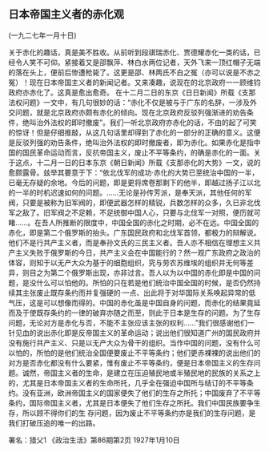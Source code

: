 ## 日本帝国主义者的赤化观

(一九二七年一月十日)

关于赤化的趣话，真是美不胜收。从前听到段祺瑞赤化、贾德耀赤化一类的话，已经令人笑不可仰。紧接着又是邵飘萍、林白水两位记者，天外飞来一顶红帽子无端的落在头上，便前后惨遭枪毙了。这更是邵、林两氏不白之冤（亦可以说是不赤之冤）！现在日本帝国主义者的新闻记者。又来凑趣，说现在的北京政府一一顾维钧政府亦赤化了。这真是愈出愈奇。
在十二月二日的东京《日日新闻》所载《支那法权问题》一文中，有几句很妙的话：“赤化不仅是被与于广东的名辞，一涉及外交问题，就是北京政府亦颇有赤化的倾向。现在北京政府反驳列强渐进的劝告条件，绝叫治外法权的即时撤废”。我们一听北京政府亦赤化的话，不由的起了可笑的惊讶！但是仔细推敲，从这几句话里却得到了赤化的一部分的正确的意义。这便是反驳列强的劝告条件，绝叫治外法权的即时撤废者，即为赤化。如果赤化是指中国的国民革命运动而言，反抗帝国主义，废止不平等条约，的确是赤化的一面。关于这点，十二月一日的日本东京《朝日新闻》所载《支那赤化的大势》一文，说的愈颇露骨。兹举其要意于下：“依北伐军的成功·赤化的大势已至统治中国的一半，已毫无存疑的余地。今后的问题，即是更将席卷那剩下的他半，即越过扬子江以北的一半的时机迟速如何的问题。……无论是孙传芳派，是奉天派，其他任何的军阀，只要是被称为旧军阀的，即便武器怎样的精锐，兵数怎样的众多，久已非北伐军之敌了。旧军阀之不足赖，不足统御中国人心，只要与北伐军一对照，便历就可睹……。在吾人所推断的限度中，中国全国的赤化之时期，必不在远。中国全国的赤化，即是第二个俄罗斯的抬头。广东国民政府和北伐军首领，都极力的辩解说。他们不是行共产主义者，而是奉孙文氏的三民主义者。吾人亦不相信在理想主义共产主义失败于俄罗斯的今日，共产主义会在中国能行的？然一观广东政府之政治的体容，则知于以无产大众为基于的细胞组织，究与劳农苏维埃的组织并无何等差异，则目之为第二个俄罗斯出现，亦非过言。吾人以为以中国的赤化即是中国的问题，是没什么可以怕他的。所怕的只在若是他们统治中国全国的时候，是否仍然持续其主张废止既存条约而并复强硬的·一点、出此将于对华国际关系唤起异常的低气压，这是可以想像而得的。中国的赤化虽是中国自身的问题，而赤化的结果竟延而及于使既存条约的一律的破弃亦随之而至，则此于日本是生存的问题。为了生存问题，无论对方是赤化与否，不能不主张应该主张的权利……”我们很感谢他们一针见血的说出赤化即是反帝国主义的革命运动；说出他们很知道广州的国民政府并没有施行共产主义、只是以无产大众为骨干的组织。当作中国的问题，没有什么可以怕的，所怕的是他们统治全国便要废止不平等条约；他们更赤裸裸的说出他们的对方是否赤化都没有什么要紧，惟有废止不平等条约，便是日本帝国主义的生存问题。诚然，帝国主义者的生命，是建立在压迫殖民地或半殖民地的民族的关系之上的，尤其是日本帝国主义者的生命所托，几乎全在强迫中国所与结订的不平等条约。没有亚洲，欧洲帝国主义的国家便失了他们的生存之所托；中国废弃了不平等条约，国际帝国主义者，尤其是日本便失了他们生存之所托。我们中国民族要争生存，所以顾不得你们的生
存问题，因为废止不平等条约亦是我们的生存问题，是我们打破压追的唯一的出路。

署名：猎父1
《政治生活》第86期第2页
1927年1月10日

